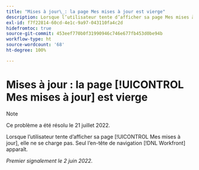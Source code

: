 ```yaml
---
title: "Mises à jour\_: la page Mes mises à jour est vierge"
description: Lorsque l’utilisateur tente d’afficher sa page Mes mises à jour, elle ne se charge pas. Seul l’en-tête de navigation  [!DNL Workfront]  apparaît.
exl-id: f7f22814-60cd-4e1c-9a97-043110fa4c2d
hidefromtoc: true
source-git-commit: 453eef770b0f31990946c746e677fb453d0be94b
workflow-type: ht
source-wordcount: '68'
ht-degree: 100%

---
```


# Mises à jour : la page [!UICONTROL Mes mises à jour] est vierge

>[!NOTE]
>
>Ce problème a été résolu le 21 juillet 2022.

Lorsque l’utilisateur tente d’afficher sa page [!UICONTROL Mes mises à jour], elle ne se charge pas. Seul l’en-tête de navigation [!DNL Workfront] apparaît.

_Premier signalement le 2 juin 2022._
